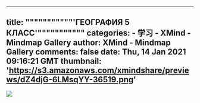 
---
title: """""""""""'ГЕОГРАФИЯ 5 КЛАСС'"""""""""""
categories: 
    - 学习
    - XMind - Mindmap Gallery
author: XMind - Mindmap Gallery
comments: false
date: Thu, 14 Jan 2021 09:16:21 GMT
thumbnail: 'https://s3.amazonaws.com/xmindshare/previews/dZ4djG-6LMsqYY-36519.png'
---

<div>   
<img src="https://s3.amazonaws.com/xmindshare/previews/dZ4djG-6LMsqYY-36519.png" referrerpolicy="no-referrer">  
</div>
            